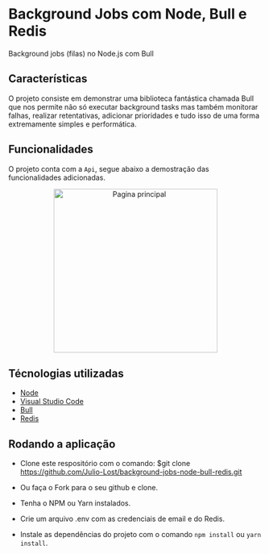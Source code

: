 # Background Jobs com Node, Bull e Redis

Background jobs (filas) no Node.js com Bull

## Características

O projeto consiste em demonstrar uma biblioteca fantástica chamada Bull que nos permite não só executar background tasks mas também monitorar falhas, realizar retentativas, adicionar prioridades e tudo isso de uma forma extremamente simples e performática.

## Funcionalidades

O projeto conta com a `Api`, segue abaixo a demostração das funcionalidades adicionadas.

<div>
  <p align="center">
    <img src="http://g.recordit.co/rUwIozHo0P.gif" alt="Pagina principal" height="325">
  </p>
</div>

## Técnologias utilizadas

- [Node](https://github.com/nodejs/node)
- [Visual Studio Code](https://github.com/Microsoft/vscode)
- [Bull](https://github.com/OptimalBits/bull)
- [Redis](https://github.com/redis/redis)

## Rodando a aplicação

- Clone este respositório com o comando: \$git clone https://github.com/Julio-Lost/background-jobs-node-bull-redis.git

- Ou faça o Fork para o seu github e clone.

- Tenha o NPM ou Yarn instalados.

- Crie um arquivo .env com as credenciais de email e do Redis.

- Instale as dependências do projeto com o comando `npm install` ou `yarn install`.
